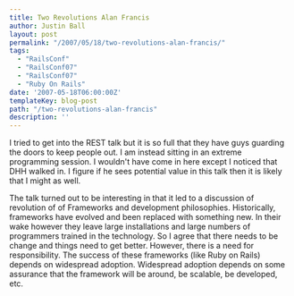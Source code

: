 ```yaml
---
title: Two Revolutions Alan Francis
author: Justin Ball
layout: post
permalink: "/2007/05/18/two-revolutions-alan-francis/"
tags:
  - "RailsConf"
  - "RailsConf07"
  - "RailsConf07"
  - "Ruby On Rails"
date: '2007-05-18T06:00:00Z'
templateKey: blog-post
path: "/two-revolutions-alan-francis"
description: ''
---
```


I tried to get into the REST talk but it is so full that they have guys guarding the doors to keep people out. I am instead sitting in an extreme programming session. I wouldn't have come in here except I noticed that DHH walked in. I figure if he sees potential value in this talk then it is likely that I might as well.

The talk turned out to be interesting in that it led to a discussion of revolution of of Frameworks and development philosophies. Historically, frameworks have evolved and been replaced with something new. In their wake however they leave large installations and large numbers of programmers trained in the technology. So I agree that there needs to be change and things need to get better. However, there is a need for responsibility. The success of these frameworks (like Ruby on Rails) depends on widespread adoption. Widespread adoption depends on some assurance that the framework will be around, be scalable, be developed, etc.
